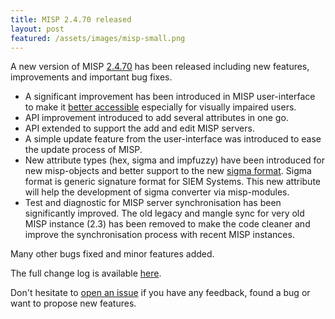 ```yaml
---
title: MISP 2.4.70 released
layout: post
featured: /assets/images/misp-small.png
---
```


A new version of MISP [2.4.70](https://github.com/MISP/MISP/tree/v2.4.70) has been released including new features, improvements and important bug fixes.

- A significant improvement has been introduced in MISP user-interface to make it [better accessible](https://github.com/MISP/MISP/issues/2038) especially for visually impaired users.
- API improvement introduced to add several attributes in one go.
- API extended to support the add and edit MISP servers.
- A simple update feature from the user-interface was introduced to ease the update process of MISP.
- New attribute types (hex, sigma and impfuzzy) have been introduced for new misp-objects and better support to the new [sigma format](https://github.com/Neo23x0/sigma). Sigma format is generic signature format for SIEM Systems. This new attribute will help the development of sigma converter via misp-modules.
- Test and diagnostic for MISP server synchronisation has been significantly improved.  The old legacy and mangle sync for very old MISP instance (2.3) has been removed to make the code cleaner and improve the synchronisation process with recent MISP instances.

Many other bugs fixed and minor features added.

The full change log is available [here](https://www.misp.software/Changelog.txt).

Don't hesitate to [open an issue](https://github.com/MISP/MISP/issues) if you have any feedback, found a bug or want to propose new features.
